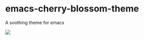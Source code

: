 emacs-cherry-blossom-theme
==========================

A soothing theme for emacs

![](https://raw.github.com/byels/emacs-cherry-blossom-theme/master/cherry-blossom-theme-python.png)
